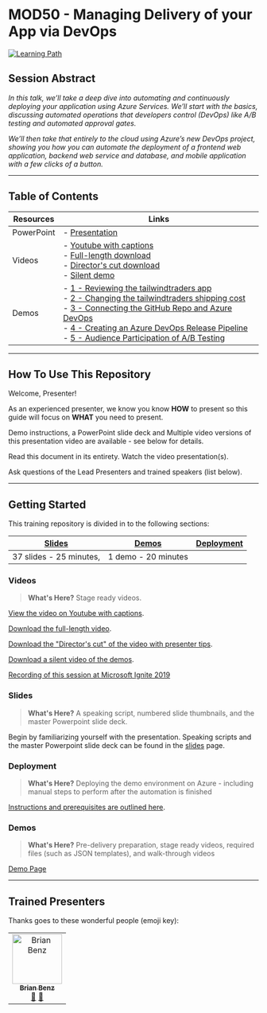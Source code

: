 # MOD50 - Managing Delivery of your App via DevOps

[![Learning Path](https://img.shields.io/badge/Learning%20Path-MOD-fe5e00?logo=microsoft)](https://github.com/microsoft/ignite-learning-paths-training-mod/)

## Session Abstract

*In this talk, we’ll take a deep dive into automating and continuously deploying your application using Azure Services. We’ll start with the basics, discussing automated operations that developers control (DevOps) like A/B testing and automated approval gates.*

*We’ll then take that entirely to the cloud using Azure’s new DevOps project, showing you how you can automate the deployment of a frontend web application, backend web service and database, and mobile application with a few clicks of a button.*

---
## Table of Contents
 
 
| Resources          | Links                            |
|-------------------|----------------------------------|
| PowerPoint        | - [Presentation](slides/README.md) |
| Videos            | - [Youtube with captions](https://youtu.be/Ma9NulalaKk)<br/> - [Full-length download](https://globaleventcdn.blob.core.windows.net/assets/mod/mod50/video/mod50sessionrecordingTTT-2019-10-07.mp4)<br/> - [Director's cut download](https://globaleventcdn.blob.core.windows.net/assets/mod/mod50/video/mod50directorscutTTT-2019-10-07%20-%20Copy.mp4)<br/> - [Silent demo](https://globaleventcdn.blob.core.windows.net/assets/mod/mod50/video/mod50TTTSilentDemo2019-10-07.mp4)|
| Demos             | - [1 - Reviewing the tailwindtraders app](https://youtu.be/Ma9NulalaKk?t=1070) <br/>- [2 - Changing the tailwindtraders shipping cost](https://youtu.be/Ma9NulalaKk?t=1193) <br/>- [3 - Connecting the GitHub Repo and Azure DevOps](https://youtu.be/Ma9NulalaKk?t=1302)<br/>- [4 - Creating an Azure DevOps Release Pipeline](https://youtu.be/Ma9NulalaKk?t=1562) <br/>- [5 -  Audience Participation of A/B Testing](https://youtu.be/Ma9NulalaKk?t=2496) |

---

## How To Use This Repository

Welcome, Presenter!

As an experienced presenter, we know you know **HOW** to present so this guide will focus on **WHAT** you need to present.

Demo instructions, a PowerPoint slide deck and Multiple video versions of this presentation video are available - see below for details.

Read this document in its entirety.
Watch the video presentation(s).

Ask questions of the Lead Presenters and trained speakers (list below).

---

## Getting Started

This training repository is divided in to the following sections:

| [Slides](slides/README.md) | [Demos](/mod50/demos/README.md) | [Deployment](/mod50/deployment/README.md) | 
|--------|-------|------------|
| 37 slides - 25 minutes, | 1 demo - 20 minutes

### **Videos**

>**What's Here?** Stage ready videos.

 [View the video on Youtube with captions](https://youtu.be/Ma9NulalaKk).

 [Download the full-length video](https://globaleventcdn.blob.core.windows.net/assets/mod/mod50/video/mod50sessionrecordingTTT-2019-10-07.mp4).

[Download the "Director's cut" of the video with presenter tips](https://globaleventcdn.blob.core.windows.net/assets/mod/mod50/video/mod50directorscutTTT-2019-10-07%20-%20Copy.mp4).

[Download a silent video of the demos](https://globaleventcdn.blob.core.windows.net/assets/mod/mod50/video/mod50TTTSilentDemo2019-10-07.mp4).

[Recording of this session at Microsoft Ignite 2019](https://myignite.techcommunity.microsoft.com/sessions/82992?source=sessions)


### **Slides**

>**What's Here?** A speaking script, numbered slide thumbnails, and the master Powerpoint slide deck.

Begin by familiarizing yourself with the presentation. Speaking scripts and the master Powerpoint slide deck can be found in the [slides](slides/README.md) page.
 
### **Deployment**

>**What's Here?** Deploying the demo environment on Azure - including manual steps to perform after the automation is finished

[Instructions and prerequisites are outlined here](deployment/README.md). 


 
### **Demos**

>**What's Here?** Pre-delivery preparation, stage ready videos, required files (such as JSON templates), and walk-through videos

[Demo Page](demos/README.md)

---


## Trained Presenters

Thanks goes to these wonderful people (emoji key):

<!-- ALL-CONTRIBUTORS-LIST:START - Do not remove or modify this section --> <!-- prettier-ignore --> <table> <tr> <td align="center"><a href="https://medium.com/@bbenz/"> <img src="https://avatars2.githubusercontent.com/u/2809036?s=400&v=4" width="100px;" alt="Brian Benz"/><br /> <sub><b>Brian Benz</b></sub></a><br /> <a href="https://github.com/bbenz/ignite-tour-fy20/commits?author=bbenz" title="talk">📢</a> <a href="https://github.com/bbenz/ignite-tour-fy20/commits?author=bbenz" title="Documentation">📖</a> </td> </tr></table> <!-- ALL-CONTRIBUTORS-LIST:END -->
